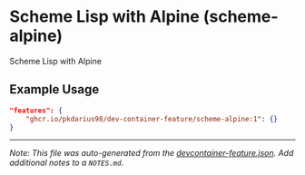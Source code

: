 
# Scheme Lisp with Alpine (scheme-alpine)

Scheme Lisp with Alpine

## Example Usage

```json
"features": {
    "ghcr.io/pkdarius98/dev-container-feature/scheme-alpine:1": {}
}
```





---

_Note: This file was auto-generated from the [devcontainer-feature.json](https://github.com/pkdarius98/dev-container-feature/blob/main/src/scheme-alpine/devcontainer-feature.json).  Add additional notes to a `NOTES.md`._
